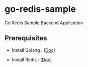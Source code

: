 # go-redis-sample
Go Redis Sample Backend Application

## Prerequisites
* Install Golang : ([Doc](https://golang.org/doc/install))

* Install Redis : ([Doc](https://redis.io/download))